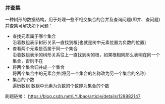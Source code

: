 ### 并查集
一种树形的数据结构，用于处理一些不相交集合的合并及查询问题(即并、查问题)
并查集可解决如下问题：
* 查找元素属于哪个集合  
    沿着数组表示树形关系一直找到根[也就是树中元素位置为负数的位置]
* 查看两个元素是否属于同一个集合  
  沿着数组表示的树形关系往上一直找到树的根，如果根相同那么表明在同一个集合，否则不在
* 将两个集合归并成一个集合  
  将两个集合中的元素合并(将另一个集合的名称改为另一个集合的名称)
* 集合的个数  
  遍历数组 数组中元素为负数的个数即为集合的个数

刷题链接： https://blog.csdn.net/LYJbao/article/details/128882147